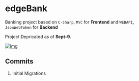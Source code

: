# edgeBank

Banking project based on `C-Sharp`, `MVC` for **Frontend** and `WEBAPI`, `JsonWebToken` for **Backend**

Project Depricated as of **Sept-9**.

[![img](https://wakatime.com/badge/user/94eceae7-683a-4d18-a44b-59d4ffd2eb5d/project/13d05079-c649-4857-9ff5-f59d2c960fbd.svg)](https://wakatime.com/@pratikkabade/projects/mmvottwute)

## Commits

1. Initial Migrations